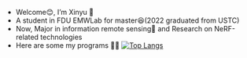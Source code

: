 
- Welcome😊, I’m Xinyu 👋
- A student in FDU EMWLab for master😆(2022 graduated from USTC)
- Now, Major in information remote sensing📡 and Research on NeRF-related technologies
- Here are some my programs 🐱‍🏍
[![Top Langs](https://github-readme-stats.vercel.app/api/top-langs/?username=ShxYu&layout=compact)](https://github.com/anuraghazra/github-readme-stats)
<!---
baixinyu0125/baixinyu0125 is a ✨ special ✨ repository because its `README.md` (this file) appears on your GitHub profile.
You can click the Preview link to take a look at your changes.
--->
